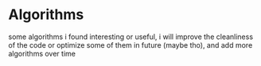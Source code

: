 # Algorithms
some algorithms i found interesting or useful, i will improve the cleanliness of the code or optimize some of them in future (maybe tho), and add more algorithms over time
